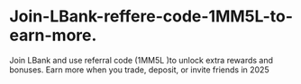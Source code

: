 # Join-LBank-reffere-code-1MM5L-to-earn-more.
Join LBank and use referral code (1MM5L )to unlock extra rewards and bonuses. Earn more when you trade, deposit, or invite friends in 2025
